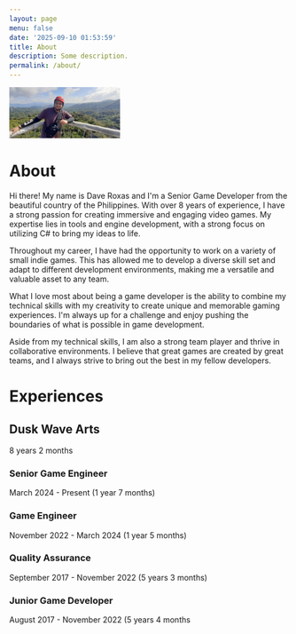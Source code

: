 ```yaml
---
layout: page
menu: false
date: '2025-09-10 01:53:59'
title: About
description: Some description.
permalink: /about/
---
```


<img class="img-rounded" src="images/me.jpg" alt="Dave Louie Roxas" width="200">

# About

Hi there! My name is Dave Roxas and I'm a Senior Game Developer from the beautiful country of the Philippines. With over 8 years of experience, I have a strong passion for creating immersive and engaging video games. My expertise lies in tools and engine development, with a strong focus on utilizing C# to bring my ideas to life.

Throughout my career, I have had the opportunity to work on a variety of small indie games. This has allowed me to develop a diverse skill set and adapt to different development environments, making me a versatile and valuable asset to any team.

What I love most about being a game developer is the ability to combine my technical skills with my creativity to create unique and memorable gaming experiences. I'm always up for a challenge and enjoy pushing the boundaries of what is possible in game development.

Aside from my technical skills, I am also a strong team player and thrive in collaborative environments. I believe that great games are created by great teams, and I always strive to bring out the best in my fellow developers.

# Experiences

 ## Dusk Wave Arts
 8 years 2 months
 
 ### Senior Game Engineer
 March 2024 - Present (1 year 7 months)
 
 ### Game Engineer

 November 2022 - March 2024 (1 year 5 months)
 
 ### Quality Assurance
 September 2017 - November 2022 (5 years 3 months)
 
 ### Junior Game Developer
 August 2017 - November 2022 (5 years 4 months